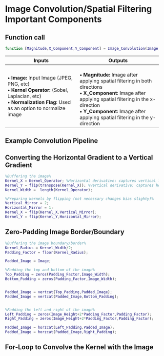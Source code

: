 # Image Convolution/Spatial Filtering Important Components


## Function call
```Matlab
function [Magnitude,X_Component,Y_Component] = Image_Convolution(Image,Kernel_Operator,Normalization_Flag)
```
|Inputs|Outputs|
|--|--|
|<b>• Image:</b> Input Image (JPEG, PNG, etc) <br> <b>• Kernel Operator:</b> (Sobel, Laplacian, etc) <br/><b>• Normalization Flag:</b> Used as an option to normalize image |<br><b>• Magnitude:</b> Image after applying spatial filtering in both directions <br/> <b>• X_Component:</b> Image after applying spatial filtering in the x-direction <br/> <b>• Y_Component:</b> Image after applying spatial filtering in the y-direction|

## Example Convolution Pipeline






## Converting the Horizontal Gradient to a Vertical Gradient
```Matlab
%Buffering the image%
Kernel_X = Kernel_Operator; %Horizontal derivative: captures vertical lines%
Kernel_Y = flip(transpose(Kernel_X)); %Vertical derivative: captures horizontal lines%
Kernel_Width =  length(Kernel_Operator);

%Preparing kernels by flipping (not necessary changes bias slighty)%
Vertical_Mirror = 2;
Horizontal_Mirror = 1;
Kernel_X = flip(Kernel_X,Vertical_Mirror);
Kernel_Y = flip(Kernel_Y,Horizontal_Mirror);
```

## Zero-Padding Image Border/Boundary
```Matlab
%Buffering the image boundary/border%
Kernel_Radius = Kernel_Width/2;
Padding_Factor = floor(Kernel_Radius);

Padded_Image = Image;

%Padding the top and bottom of the image%
Top_Padding = zeros(Padding_Factor,Image_Width);
Bottom_Padding = zeros(Padding_Factor,Image_Width); 


Padded_Image = vertcat(Top_Padding,Padded_Image);
Padded_Image = vertcat(Padded_Image,Bottom_Padding);


%Padding the left and right of the image%
Left_Padding = zeros(Image_Height+2*Padding_Factor,Padding_Factor);
Right_Padding = zeros(Image_Height+2*Padding_Factor,Padding_Factor);

Padded_Image = horzcat(Left_Padding,Padded_Image);
Padded_Image = horzcat(Padded_Image,Right_Padding);
```
## For-Loop to Convolve the Kernel with the Image

